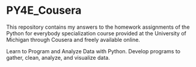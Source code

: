 # PY4E_Cousera

This repository contains my answers to the homework assignments of the Python for everybody specialization course provided at the University of Michigan through Cousera and freely available online.

Learn to Program and Analyze Data with Python. Develop programs to gather, clean, analyze, and visualize data.
